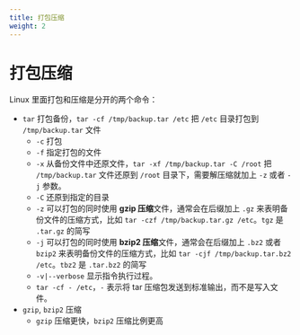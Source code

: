 ```yaml
---
title: 打包压缩
weight: 2
---
```


# 打包压缩

Linux 里面打包和压缩是分开的两个命令：

- `tar` 打包备份，`tar -cf /tmp/backup.tar /etc` 把 `/etc` 目录打包到 `/tmp/backup.tar` 文件
  - `-c` 打包
  - `-f` 指定打包的文件
  - `-x` 从备份文件中还原文件，`tar -xf /tmp/backup.tar -C /root` 把 `/tmp/backup.tar` 文件还原到 `/root` 目录下，需要解压缩就加上 `-z` 或者 `-j` 参数。
  - `-C` 还原到指定的目录
  - `-z` 可以打包的同时使用 **gzip 压缩**文件，通常会在后缀加上 `.gz` 来表明备份文件的压缩方式，比如 `tar -czf /tmp/backup.tar.gz /etc`。`tgz` 是 `.tar.gz` 的简写
  - `-j` 可以打包的同时使用 **bzip2 压缩**文件，通常会在后缀加上 `.bz2` 或者 `bzip2` 来表明备份文件的压缩方式，比如 `tar -cjf /tmp/backup.tar.bz2 /etc`。`tbz2` 是 `.tar.bz2` 的简写
  - `-v|--verbose` 显示指令执行过程。
  - `tar -cf - /etc`，`-` 表示将 tar 压缩包发送到标准输出，而不是写入文件。
- `gzip`, `bzip2` 压缩
  - `gzip` 压缩更快，`bzip2` 压缩比例更高